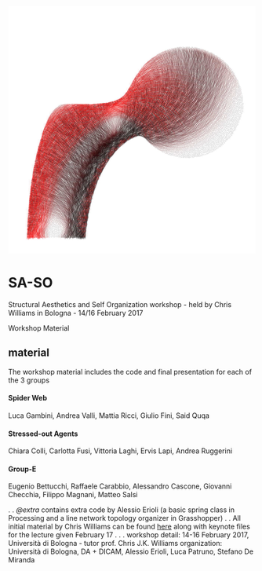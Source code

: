 ![trabeculae](https://raw.githubusercontent.com/a3-Unibo/SA-SO/master/Trabeculae.png)

# SA-SO

Structural Aesthetics and Self Organization workshop - held by Chris Williams in Bologna - 14/16 February 2017

Workshop Material 

## material

The workshop material includes the code and final presentation for each of the 3 groups

#### Spider Web
Luca Gambini, Andrea Valli, Mattia Ricci, Giulio Fini, Said Quqa

#### Stressed-out Agents
Chiara Colli, Carlotta Fusi, Vittoria Laghi, Ervis Lapi, Andrea Ruggerini

#### Group-E
Eugenio Bettucchi, Raffaele Carabbio, Alessandro Cascone, Giovanni Checchia, Filippo Magnani, Matteo Salsi

.
.
*@extra* contains extra code by Alessio Erioli (a basic spring class in Processing and a line network topology organizer in Grasshopper)
.
.
All initial material by Chris Williams can be found [here](http://people.bath.ac.uk/abscjkw/BolognaFebruary2017/) along with keynote files for the lecture given February 17
.
.
.
workshop detail: 14-16 February 2017, Università di Bologna - tutor prof. Chris J.K. Williams
organization: Università di Bologna, DA + DICAM, Alessio Erioli, Luca Patruno, Stefano De Miranda